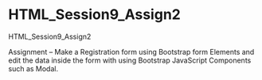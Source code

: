 # HTML_Session9_Assign2
HTML_Session9_Assign2

Assignment – Make a Registration form using Bootstrap form Elements and edit the data inside the form with using Bootstrap JavaScript Components such as Modal.


